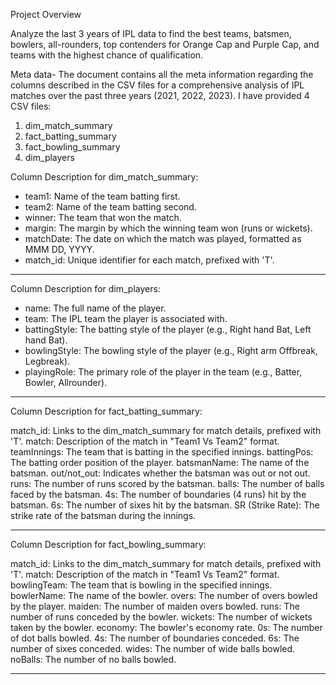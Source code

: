 Project Overview


 Analyze the last 3 years of IPL data to find the best teams, batsmen, bowlers, all-rounders, top contenders for Orange Cap and Purple Cap, and teams with the highest chance of qualification.

Meta data- The document contains all the meta information regarding the columns described in the CSV files for a comprehensive analysis of IPL matches over the past three years (2021, 2022, 2023). I have provided 4 CSV files:

1. dim_match_summary
2. fact_batting_summary
3. fact_bowling_summary
4. dim_players





Column Description for dim_match_summary:
- team1: Name of the team batting first.
- team2: Name of the team batting second.
- winner: The team that won the match.
- margin: The margin by which the winning team won (runs or wickets).
- matchDate: The date on which the match was played, formatted as MMM DD, YYYY.
- match_id: Unique identifier for each match, prefixed with 'T'.

*******************************************



Column Description for dim_players:
- name: The full name of the player.
- team: The IPL team the player is associated with.
- battingStyle: The batting style of the player (e.g., Right hand Bat, Left hand Bat).
- bowlingStyle: The bowling style of the player (e.g., Right arm Offbreak, Legbreak).
- playingRole: The primary role of the player in the team (e.g., Batter, Bowler, Allrounder).



*******************************************



Column Description for fact_batting_summary:

match_id: Links to the dim_match_summary for match details, prefixed with 'T'.
match: Description of the match in "Team1 Vs Team2" format.
teamInnings: The team that is batting in the specified innings.
battingPos: The batting order position of the player.
batsmanName: The name of the batsman.
out/not_out: Indicates whether the batsman was out or not out.
runs: The number of runs scored by the batsman.
balls: The number of balls faced by the batsman.
4s: The number of boundaries (4 runs) hit by the batsman.
6s: The number of sixes hit by the batsman.
SR (Strike Rate): The strike rate of the batsman during the innings.


*******************************************




Column Description for fact_bowling_summary:

match_id: Links to the dim_match_summary for match details, prefixed with 'T'.
match: Description of the match in "Team1 Vs Team2" format.
bowlingTeam: The team that is bowling in the specified innings.
bowlerName: The name of the bowler.
overs: The number of overs bowled by the player.
maiden: The number of maiden overs bowled.
runs: The number of runs conceded by the bowler.
wickets: The number of wickets taken by the bowler.
economy: The bowler's economy rate.
0s: The number of dot balls bowled.
4s: The number of boundaries conceded.
6s: The number of sixes conceded.
wides: The number of wide balls bowled.
noBalls: The number of no balls bowled.





*******************************************
